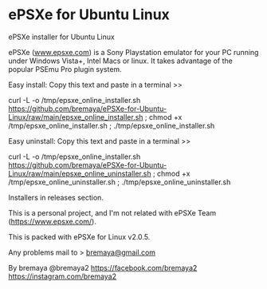 # ePSXe for Ubuntu Linux
ePSXe installer for Ubuntu Linux

ePSXe (www.epsxe.com) is a Sony Playstation emulator for your PC running under 
Windows Vista+, Intel Macs or linux. It takes advantage of the popular PSEmu Pro 
plugin system.

Easy install:
Copy this text and paste in a terminal >>

curl -L -o /tmp/epsxe_online_installer.sh https://github.com/bremaya/ePSXe-for-Ubuntu-Linux/raw/main/epsxe_online_installer.sh ; chmod +x /tmp/epsxe_online_installer.sh ; ./tmp/epsxe_online_installer.sh

Easy uninstall:
Copy this text and paste in a terminal >>

curl -L -o /tmp/epsxe_online_installer.sh https://github.com/bremaya/ePSXe-for-Ubuntu-Linux/raw/main/epsxe_online_uninstaller.sh ; chmod +x /tmp/epsxe_online_uninstaller.sh ; ./tmp/epsxe_online_uninstaller.sh

Installers in releases section.

This is a personal project, and I'm not related with ePSXe Team (https://www.epsxe.com/).

This is packed with ePSXe for Linux v2.0.5.

Any problems mail to > bremaya@gmail.com

By bremaya @bremaya2 https://facebook.com/bremaya2 https://instagram.com/bremaya2
